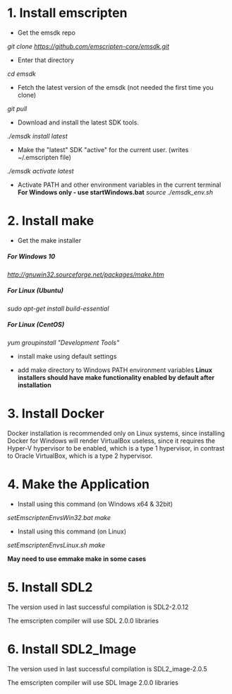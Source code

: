 # 1. Install emscripten

+ Get the emsdk repo

*git clone https://github.com/emscripten-core/emsdk.git*

+ Enter that directory

*cd emsdk*

+ Fetch the latest version of the emsdk (not needed the first time you clone)

*git pull*

+ Download and install the latest SDK tools.

*./emsdk install latest*

+ Make the "latest" SDK "active" for the current user. (writes ~/.emscripten file)

*./emsdk activate latest*

+ Activate PATH and other environment variables in the current terminal
**For Windows only - use startWindows.bat**
*source ./emsdk_env.sh*


# 2. Install make

+ Get the make installer

##### For Windows 10

*http://gnuwin32.sourceforge.net/packages/make.htm*

##### For Linux (Ubuntu)

*sudo apt-get install build-essential*

##### For Linux (CentOS)

*yum groupinstall "Development Tools"*

+ install make using default settings

+ add make directory to Windows PATH environment variables
**Linux installers should have make functionality enabled by default after installation**


# 3. Install Docker

Docker installation is recommended only on Linux systems, since installing Docker for Windows will render VirtualBox useless, since it requires the Hyper-V hypervisor to be enabled, which is a type 1 hypervisor, in contrast to Oracle VirtualBox, which is a type 2 hypervisor.

# 4. Make the Application
+ Install using this command  (on Windows x64 & 32bit)

*setEmscriptenEnvsWin32.bat*
*make*

+ Install using this command  (on Linux)

*setEmscriptenEnvsLinux.sh*
*make*

**May need to use emmake make in some cases**


# 5. Install SDL2

The version used in last successful compilation is SDL2-2.0.12

The emscripten compiler will use SDL 2.0.0 libraries


# 6. Install SDL2_Image

The version used in last successful compilation is SDL2_image-2.0.5

The emscripten compiler will use SDL Image 2.0.0 libraries
